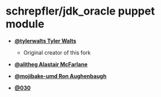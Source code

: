 schrepfler/jdk_oracle puppet module
===================================
* **[@tylerwalts Tyler Walts](https://github.com/tylerwalts)**

  * Original creator of this fork

* **[@alitheg Alastair McFarlane](https://github.com/alitheg)**

* **[@mojibake-umd Ron Aughenbaugh](https://github.com/mojibake-umd)**

* **[@030](https://github.com/030)**
